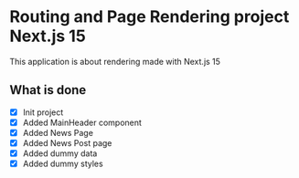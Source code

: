 # Routing and Page Rendering project Next.js 15

This application is about rendering made with Next.js 15

## What is done

-   [x] Init project
-   [x] Added MainHeader component
-   [x] Added News Page
-   [x] Added News Post page
-   [x] Added dummy data
-   [x] Added dummy styles     